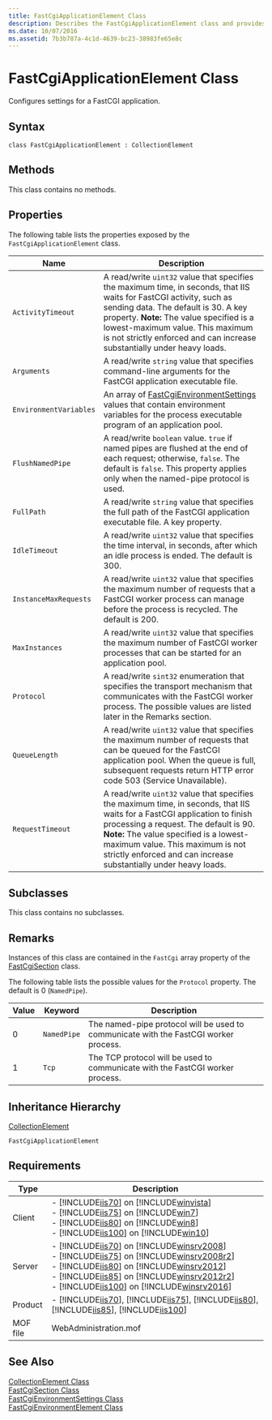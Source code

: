 ```yaml
---
title: FastCgiApplicationElement Class
description: Describes the FastCgiApplicationElement class and provides the class' syntax, properties, remarks, inheritance hierarchy, and requirements.
ms.date: 10/07/2016
ms.assetid: 7b3b787a-4c1d-4639-bc23-38983fe65e8c
---
```

# FastCgiApplicationElement Class
Configures settings for a FastCGI application.  
  
## Syntax  
  
```vbs  
class FastCgiApplicationElement : CollectionElement  
```  
  
## Methods  
 This class contains no methods.  
  
## Properties  
 The following table lists the properties exposed by the `FastCgiApplicationElement` class.  
  
|Name|Description|  
|----------|-----------------|  
|`ActivityTimeout`|A read/write `uint32` value that specifies the maximum time, in seconds, that IIS waits for FastCGI activity, such as sending data. The default is 30. A key property. **Note:**  The value specified is a lowest-maximum value. This maximum is not strictly enforced and can increase substantially under heavy loads.|  
|`Arguments`|A read/write `string` value that specifies command-line arguments for the FastCGI application executable file.|  
|`EnvironmentVariables`|An array of [FastCgiEnvironmentSettings](../wmi-provider/fastcgienvironmentsettings-class.md) values that contain environment variables for the process executable program of an application pool.|  
|`FlushNamedPipe`|A read/write `boolean` value. `true` if named pipes are flushed at the end of each request; otherwise, `false`. The default is `false`. This property applies only when the named-pipe protocol is used.|  
|`FullPath`|A read/write `string` value that specifies the full path of the FastCGI application executable file. A key property.|  
|`IdleTimeout`|A read/write `uint32` value that specifies the time interval, in seconds, after which an idle process is ended. The default is 300.|  
|`InstanceMaxRequests`|A read/write `uint32` value that specifies the maximum number of requests that a FastCGI worker process can manage  before the process is recycled. The default is 200.|  
|`MaxInstances`|A read/write `uint32` value that specifies the maximum number of FastCGI worker processes that can be started for an application pool.|  
|`Protocol`|A read/write `sint32` enumeration that specifies the transport mechanism that communicates with the FastCGI worker process. The possible values are listed later in the Remarks section.|  
|`QueueLength`|A read/write `uint32` value that specifies the maximum number of requests that can be queued for the FastCGI application pool. When the queue is full, subsequent requests return HTTP error code 503 (Service Unavailable).|  
|`RequestTimeout`|A read/write `uint32` value that specifies the maximum time, in seconds, that IIS waits for a FastCGI application to finish processing a request. The default is 90. **Note:**  The value specified is a lowest-maximum value. This maximum is not strictly enforced and can increase substantially under heavy loads.|  
  
## Subclasses  
 This class contains no subclasses.  
  
## Remarks  
 Instances of this class are contained in the `FastCgi` array property of the [FastCgiSection](../wmi-provider/fastcgisection-class.md) class.  
  
 The following table lists the possible values for the `Protocol` property. The default is 0 (`NamedPipe`).  
  
|Value|Keyword|Description|  
|-----------|-------------|-----------------|  
|0|`NamedPipe`|The named-pipe protocol will be used to communicate with the FastCGI worker process.|  
|1|`Tcp`|The TCP protocol will be used to communicate with the FastCGI worker process.|  
  
## Inheritance Hierarchy  
 [CollectionElement](../wmi-provider/collectionelement-class.md)  
  
 `FastCgiApplicationElement`  
  
## Requirements  
  
|Type|Description|  
|----------|-----------------|  
|Client|-   [!INCLUDE[iis70](../wmi-provider/includes/iis70-md.md)] on [!INCLUDE[winvista](../wmi-provider/includes/winvista-md.md)]<br />-   [!INCLUDE[iis75](../wmi-provider/includes/iis75-md.md)] on [!INCLUDE[win7](../wmi-provider/includes/win7-md.md)]<br />-   [!INCLUDE[iis80](../wmi-provider/includes/iis80-md.md)] on [!INCLUDE[win8](../wmi-provider/includes/win8-md.md)]<br />-   [!INCLUDE[iis100](../wmi-provider/includes/iis100-md.md)] on [!INCLUDE[win10](../wmi-provider/includes/win10-md.md)]|  
|Server|-   [!INCLUDE[iis70](../wmi-provider/includes/iis70-md.md)] on [!INCLUDE[winsrv2008](../wmi-provider/includes/winsrv2008-md.md)]<br />-   [!INCLUDE[iis75](../wmi-provider/includes/iis75-md.md)] on [!INCLUDE[winsrv2008r2](../wmi-provider/includes/winsrv2008r2-md.md)]<br />-   [!INCLUDE[iis80](../wmi-provider/includes/iis80-md.md)] on [!INCLUDE[winsrv2012](../wmi-provider/includes/winsrv2012-md.md)]<br />-   [!INCLUDE[iis85](../wmi-provider/includes/iis85-md.md)] on [!INCLUDE[winsrv2012r2](../wmi-provider/includes/winsrv2012r2-md.md)]<br />-   [!INCLUDE[iis100](../wmi-provider/includes/iis100-md.md)] on [!INCLUDE[winsrv2016](../wmi-provider/includes/winsrv2016-md.md)]|  
|Product|-   [!INCLUDE[iis70](../wmi-provider/includes/iis70-md.md)], [!INCLUDE[iis75](../wmi-provider/includes/iis75-md.md)], [!INCLUDE[iis80](../wmi-provider/includes/iis80-md.md)], [!INCLUDE[iis85](../wmi-provider/includes/iis85-md.md)], [!INCLUDE[iis100](../wmi-provider/includes/iis100-md.md)]|  
|MOF file|WebAdministration.mof|  
  
## See Also  
 [CollectionElement Class](../wmi-provider/collectionelement-class.md)   
 [FastCgiSection Class](../wmi-provider/fastcgisection-class.md)   
 [FastCgiEnvironmentSettings Class](../wmi-provider/fastcgienvironmentsettings-class.md)   
 [FastCgiEnvironmentElement Class](../wmi-provider/fastcgienvironmentelement-class.md)
